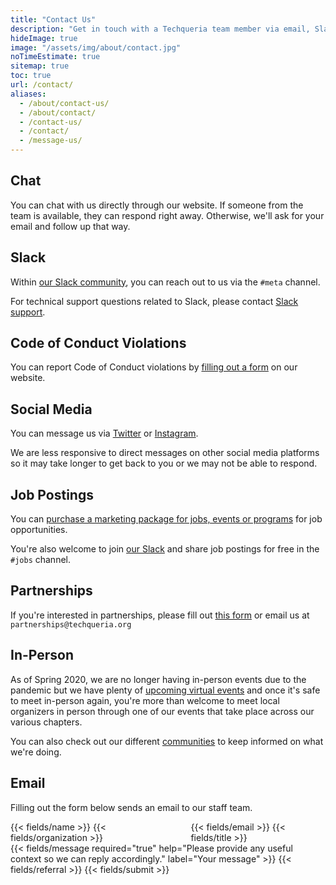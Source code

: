 ```yaml
---
title: "Contact Us"
description: "Get in touch with a Techqueria team member via email, Slack or social media. 📨"
hideImage: true
image: "/assets/img/about/contact.jpg"
noTimeEstimate: true
sitemap: true
toc: true
url: /contact/
aliases:
  - /about/contact-us/
  - /about/contact/
  - /contact-us/
  - /contact/
  - /message-us/
---
```


## Chat

You can <a onclick="Beacon('open')">chat with us directly</a> through our website. If someone from the team is available, they can respond right away. Otherwise, we'll ask for your email and follow up that way.

## Slack

Within [our Slack community](/slack/), you can reach out to us via the `#meta` channel.

For technical support questions related to Slack, please contact [Slack support](https://slack.com/help).

## Code of Conduct Violations

You can report Code of Conduct violations by [filling out a form](/report-coc-violation/) on our website.

## Social Media

You can message us via [Twitter](https://twitter.com/Techqueria) or [Instagram](https://instagram.com/techqueriaorg).

We are less responsive to direct messages on other social media platforms so it may take longer to get back to you or we may not be able to respond.

## Job Postings

You can [purchase a marketing package for jobs, events or programs](/partner) for job opportunities.

You're also welcome to join [our Slack](/slack/) and share job postings for free in the `#jobs` channel.

## Partnerships

If you're interested in partnerships, please fill out [this form](/partner/) or email us at `partnerships@techqueria.org`

## In-Person

As of Spring 2020, we are no longer having in-person events due to the pandemic but we have plenty of [upcoming virtual events](https://events.techqueria.org/virtual-events/) and once it's safe to meet in-person again, you're more than welcome to meet local organizers in person through one of our
events that take place across our various chapters.

You can also check out our different [communities](/communities/) to keep informed on what we're doing.

## Email

Filling out the form below sends an email to our staff team.

<form name="Contact" method="POST" data-netlify-recaptcha="true" data-netlify="true" action="/success/" class="form--max-width-unset form--centered no-ids">
  <input type="hidden" aria-label="Subject" name="_subject" value="Techqueria - New Contact Message">
  <div class="columns mb-0">
    <div class="column pb-0 pt-0">
      {{< fields/name >}}
      {{< fields/organization >}}
    </div>
    <div class="column pb-0 pt-0">
      {{< fields/email >}}
      {{< fields/title >}}
    </div>
  </div>
  {{< fields/message required="true" help="Please provide any useful context so we can reply accordingly." label="Your message" >}}
  {{< fields/referral >}}
  {{< fields/submit >}}
</form>
